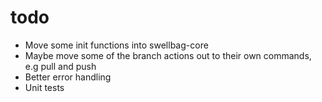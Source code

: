 # todo

- Move some init functions into swellbag-core
- Maybe move some of the branch actions out to their own commands, e.g pull and push
- Better error handling
- Unit tests